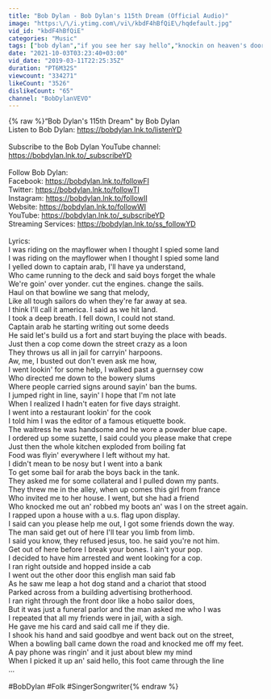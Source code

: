 ```yaml
---
title: "Bob Dylan - Bob Dylan's 115th Dream (Official Audio)"
image: "https:\/\/i.ytimg.com\/vi\/kbdF4hBfQiE\/hqdefault.jpg"
vid_id: "kbdF4hBfQiE"
categories: "Music"
tags: ["bob dylan","if you see her say hello","knockin on heaven's door"]
date: "2021-10-03T03:23:40+03:00"
vid_date: "2019-03-11T22:25:35Z"
duration: "PT6M32S"
viewcount: "334271"
likeCount: "3526"
dislikeCount: "65"
channel: "BobDylanVEVO"
---
```

{% raw %}“Bob Dylan's 115th Dream&quot; by Bob Dylan<br />Listen to Bob Dylan: <a rel="nofollow" target="blank" href="https://bobdylan.lnk.to/listenYD">https://bobdylan.lnk.to/listenYD</a><br /><br />Subscribe to the Bob Dylan YouTube channel: <a rel="nofollow" target="blank" href="https://bobdylan.lnk.to/_subscribeYD">https://bobdylan.lnk.to/_subscribeYD</a><br /><br />Follow Bob Dylan:<br />Facebook: <a rel="nofollow" target="blank" href="https://bobdylan.lnk.to/followFI">https://bobdylan.lnk.to/followFI</a><br />Twitter: <a rel="nofollow" target="blank" href="https://bobdylan.lnk.to/followTI">https://bobdylan.lnk.to/followTI</a><br />Instagram: <a rel="nofollow" target="blank" href="https://bobdylan.lnk.to/followII">https://bobdylan.lnk.to/followII</a><br />Website: <a rel="nofollow" target="blank" href="https://bobdylan.lnk.to/followWI">https://bobdylan.lnk.to/followWI</a><br />YouTube: <a rel="nofollow" target="blank" href="https://bobdylan.lnk.to/_subscribeYD">https://bobdylan.lnk.to/_subscribeYD</a><br />Streaming Services: <a rel="nofollow" target="blank" href="https://bobdylan.lnk.to/ss_followYD">https://bobdylan.lnk.to/ss_followYD</a><br /><br />Lyrics:<br />I was riding on the mayflower when I thought I spied some land<br />I was riding on the mayflower when I thought I spied some land<br />I yelled down to captain arab, I'll have ya understand,<br />Who came running to the deck and said boys forget the whale<br />We're goin' over yonder. cut the engines. change the sails.<br />Haul on that bowline we sang that melody,<br />Like all tough sailors do when they're far away at sea.<br />I think I'll call it america. I said as we hit land.<br />I took a deep breath. I fell down, I could not stand.<br />Captain arab he starting writing out some deeds<br />He said let's build us a fort and start buying the place with beads.<br />Just then a cop come down the street crazy as a loon<br />They throws us all in jail for carryin' harpoons.<br />Aw, me, I busted out don't even ask me how,<br />I went lookin' for some help, I walked past a guernsey cow<br />Who directed me down to the bowery slums<br />Where people carried signs around sayin' ban the bums.<br />I jumped right in line, sayin' I hope that I'm not late<br />When I realized I hadn't eaten for five days straight.<br />I went into a restaurant lookin' for the cook<br />I told him I was the editor of a famous etiquette book.<br />The waitress he was handsome and he wore a powder blue cape.<br />I ordered up some suzette, I said could you please make that crepe<br />Just then the whole kitchen exploded from boiling fat<br />Food was flyin' everywhere I left without my hat.<br />I didn't mean to be nosy but I went into a bank<br />To get some bail for arab the boys back in the tank.<br />They asked me for some collateral and I pulled down my pants.<br />They threw me in the alley, when up comes this girl from france<br />Who invited me to her house. I went, but she had a friend<br />Who knocked me out an' robbed my boots an' was I on the street again.<br />I rapped upon a house with a u.s. flag upon display.<br />I said can you please help me out, I got some friends down the way.<br />The man said get out of here I'll tear you limb from limb.<br />I said you know, they refused jesus, too. he said you're not him.<br />Get out of here before I break your bones. I ain't your pop.<br />I decided to have him arrested and went looking for a cop.<br />I ran right outside and hopped inside a cab<br />I went out the other door this english man said fab<br />As he saw me leap a hot dog stand and a chariot that stood<br />Parked across from a building advertising brotherhood.<br />I ran right through the front door like a hobo sailor does,<br />But it was just a funeral parlor and the man asked me who I was<br />I repeated that all my friends were in jail, with a sigh.<br />He gave me his card and said call me if they die.<br />I shook his hand and said goodbye and went back out on the street,<br />When a bowling ball came down the road and knocked me off my feet.<br />A pay phone was ringin' and it just about blew my mind<br />When I picked it up an' said hello, this foot came through the line<br />...<br /><br />#BobDylan #Folk #SingerSongwriter{% endraw %}
